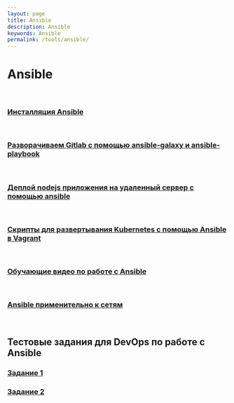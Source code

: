 ```yaml
---
layout: page
title: Ansible
description: Ansible
keywords: Ansible
permalink: /tools/ansible/
---
```


# Ansible

<br/>

### [Инсталляция Ansible](/tools/ansible/setup/)

<br/>

### [Разворачиваем Gitlab с помощью ansible-galaxy и ansible-playbook](/tools/ansible/gitlab/)

<br/>

### [Деплой nodejs приложения на удаленный сервер с помощью ansible](/tools/ansible/deploy-node-app-by-ansible/)

<br/>

### [Скрипты для развертывания Kubernetes с помощью Ansible в Vagrant](https://bitbucket.org/sysadm-ru/vagrant-ansible-kubernetes/)

<br/>

### [Обучающие видео по работе с Ansible](/tools/ansible/courses/)

<br/>

### [Ansible применительно к сетям](https://github.com/pyneng)

<br/>

## Тестовые задания для DevOps по работе с Ansible

### [Задание 1](https://bitbucket.org/sysadm-ru/artem-ansible/src/master/)

### [Задание 2](https://github.com/edvegas/ssoft-test)
